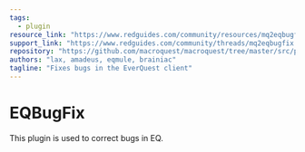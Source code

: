 ```yaml
---
tags:
  - plugin
resource_link: "https://www.redguides.com/community/resources/mq2eqbugfix.121/"
support_link: "https://www.redguides.com/community/threads/mq2eqbugfix.66825/"
repository: "https://github.com/macroquest/macroquest/tree/master/src/plugins/eqbugfix"
authors: "lax, amadeus, eqmule, brainiac"
tagline: "Fixes bugs in the EverQuest client"
---
```

# EQBugFix
<!--desc-start-->
This plugin is used to correct bugs in EQ.
<!--desc-end-->
